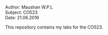 Author: Maushan W.P.L     
Subject: CO523      
Date: 21.06.2016    


This repository contains my labs for the CO523.

